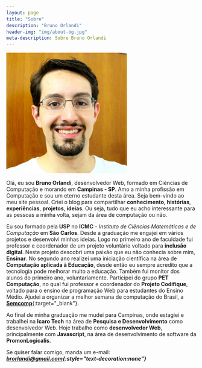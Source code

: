 ```yaml
---
layout: page
title: "Sobre"
description: "Bruno Orlandi"
header-img: "img/about-bg.jpg"
meta-description: Sobre Bruno Orlandi
---
```


<img src="/img/bruno.jpg" alt="Bruno Orlandi" width="320px" class="center img-responsive"/>

Olá, eu sou **Bruno Orlandi**, desenvolvedor Web, formado em Ciências de Computação e morando em **Campinas - SP**. 
Amo a minha profissão em Computação e sou um eterno estudante desta área. Seja bem-vindo ao meu site pessoal. 
Criei o blog para compartilhar **conhecimento**, **histórias**, **experiências**, **projetos**, **ideias**.
Ou seja, tudo que eu acho interessante para as pessoas a minha volta, sejam da área de computação ou não.

Eu sou formado pela **USP** no __ICMC__ - *Instituto de Ciências Matemáticas e de Computação* em **São Carlos**.
Desde a graduação me engajei em vários projetos e desenvolvi minhas ideias. 
Logo no primeiro ano de faculdade fui professor e coordenador de um projeto voluntário voltado para **inclusão digital**. 
Neste projeto descobri uma paixão que eu não conhecia sobre mim, **Ensinar**.
No segundo ano realizei uma iniciação científica na área de **Computação aplicada à Educação**, desde então eu sempre acredito que a tecnologia pode melhorar muito a educação.
Também fui monitor dos alunos do primeiro ano, voluntariamente. Participei do grupo **PET Computação**, no qual fui professor e coordenador do **Projeto Codifique**, voltado para o ensino de programação Web para estudantes do Ensino Médio.
Ajudei a organizar a melhor semana de computação do Brasil, a [**Semcomp**](https://semcomp.icmc.usp.br/){:target="_blank"}.

Ao final de minha graduação me mudei para Campinas, onde estagiei e trabalhei na **Icaro Tech** na área de **Pesquisa e Desenvolvimento** como desenvolvedor Web.
Hoje trabalho como **desenvolvedor Web**, principalmente com **Javascript**, na área de desenvolvimento de software da **PromonLogicalis**.

Se quiser falar comigo, manda um e-mail: **[<i class="fa fa-envelope-o"/> brorlandi@gmail.com](mailto:brorlandi@gmail.com){:style="text-decoration:none"}**

<!--TODO star wars-->
<!--TODO projetos-->
<!--TODO empreendedor-->
